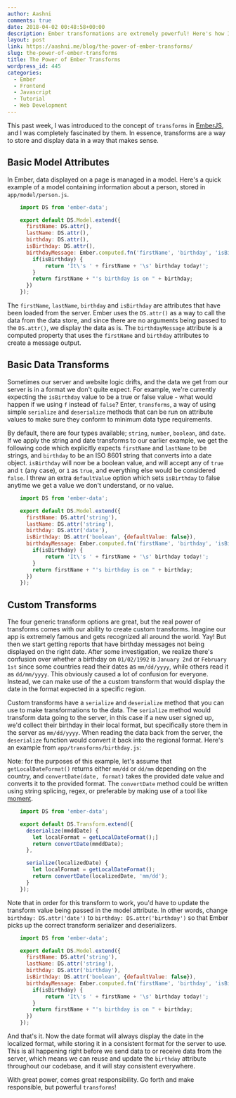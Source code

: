 ```yaml
---
author: Aashni
comments: true
date: 2018-04-02 00:48:58+00:00
description: Ember transformations are extremely powerful! Here's how I used one to transform birthday's and dates
layout: post
link: https://aashni.me/blog/the-power-of-ember-transforms/
slug: the-power-of-ember-transforms
title: The Power of Ember Transforms
wordpress_id: 445
categories:
  - Ember
  - Frontend
  - Javascript
  - Tutorial
  - Web Development
---
```


This past week, I was introduced to the concept of `transforms` in [EmberJS](https://guides.emberjs.com/v3.0.0/models/defining-models/), and I was completely fascinated by them. In essence, transforms are a way to store and display data in a way that makes sense.

## Basic Model Attributes

In Ember, data displayed on a page is managed in a model. Here's a quick example of a model containing information about a person, stored in `app/model/person.js`.

```javascript
    import DS from 'ember-data';

    export default DS.Model.extend({
      firstName: DS.attr(),
      lastName: DS.attr(),
      birthday: DS.attr(),
      isBirthday: DS.attr(),
      birthdayMessage: Ember.computed.fn('firstName', 'birthday', 'isBirthday', function(firstName, birthday, isBirthday) {
        if(isBirthday) {
            return 'It\'s ' + firstName + '\s' birthday today!';
        }
        return firstName + "'s birthday is on " + birthday;
      })
    });
```

The `firstName`, `lastName`, `birthday` and `isBirthday` are attributes that have been loaded from the server. Ember uses the `DS.attr()` as a way to call the data from the data store, and since there are no arguments being passed to the `DS.attr()`, we display the data as is. The `birthdayMessage` attribute is a computed property that uses the `firstName` and `birthday` attributes to create a message output.

## Basic Data Transforms

Sometimes our server and website logic drifts, and the data we get from our server is in a format we don't quite expect. For example, we're currently expecting the `isBirthday` value to be a true or false value - what would happen if we using `f` instead of `false`? Enter, `transforms`, a way of using simple `serialize` and `deserialize` methods that can be run on attribute values to make sure they conform to minimum data type requirements.

By default, there are four types available; `string`, `number`, `boolean`, and `date`. If we apply the string and date transforms to our earlier example, we get the following code which explicitly expects `firstName` and `lastName` to be strings, and `birthday` to be an ISO 8601 string that converts into a date object. `isBirthday` will now be a boolean value, and will accept any of `true` and `t` (any case), or `1` as `true`, and everything else would be considered `false`. I threw an extra `defaultValue` option which sets `isBirthday` to false anytime we get a value we don't understand, or no value.

```javascript
    import DS from 'ember-data';

    export default DS.Model.extend({
      firstName: DS.attr('string'),
      lastName: DS.attr('string'),
      birthday: DS.attr('date'),
      isBirthday: DS.attr('boolean', {defaultValue: false}),
      birthdayMessage: Ember.computed.fn('firstName', 'birthday', 'isBirthday', function(firstName, birthday, isBirthday) {
        if(isBirthday) {
            return 'It\'s ' + firstName + '\s' birthday today!';
        }
        return firstName + "'s birthday is on " + birthday;
      })
    });
```

## Custom Transforms

The four generic transform options are great, but the real power of transforms comes with our ability to create custom transforms. Imagine our app is extremely famous and gets recognized all around the world. Yay! But then we start getting reports that have birthday messages not being displayed on the right date. After some investigation, we realize there's confusion over whether a birthday on `01/02/1992` is `January 2nd` or `February 1st` since some countries read their dates as `mm/dd/yyyy`, while others read it as `dd/mm/yyyy`. This obviously caused a lot of confusion for everyone. Instead, we can make use of the a custom transform that would display the date in the format expected in a specific region.

Custom transforms have a `serialize` and `deserialize` method that you can use to make transformations to the data. The `serialize` method would transform data going to the server, in this case if a new user signed up, we'd collect their birthday in their local format, but specifically store them in the server as `mm/dd/yyyy`. When reading the data back from the server, the `deserialize` function would convert it back into the regional format. Here's an example from `app/transforms/birthday.js`:

Note: for the purposes of this example, let's assume that `getLocalDateFormat()` returns either `mm/dd` or `dd/mm` depending on the country, and `convertDate(date, format)` takes the provided date value and converts it to the provided format. The `convertDate` method could be written using string splicing, regex, or preferable by making use of a tool like [moment](https://momentjs.com/).

```javascript
    import DS from 'ember-data';

    export default DS.Transform.extend({
      deserialize(mmddDate) {
        let localFormat = getLocalDateFormat();]
        return convertDate(mmddDate);
      },

      serialize(localizedDate) {
        let localFormat = getLocalDateFormat();
        return convertDate(localizedDate, 'mm/dd');
      }
    });
```

Note that in order for this transform to work, you'd have to update the transform value being passed in the model attribute. In other words, change `birthday: DS.attr('date')` to `birthday: DS.attr('birthday')` so that Ember picks up the correct transform serializer and deserializers.

```javascript
    import DS from 'ember-data';

    export default DS.Model.extend({
      firstName: DS.attr('string'),
      lastName: DS.attr('string'),
      birthday: DS.attr('birthday'),
      isBirthday: DS.attr('boolean', {defaultValue: false}),
      birthdayMessage: Ember.computed.fn('firstName', 'birthday', 'isBirthday', function(firstName, birthday, isBirthday) {
        if(isBirthday) {
            return 'It\'s ' + firstName + '\s' birthday today!';
        }
        return firstName + "'s birthday is on " + birthday;
      })
    });
```

And that's it. Now the date format will always display the date in the localized format, while storing it in a consistent format for the server to use. This is all happening right before we send data to or receive data from the server, which means we can reuse and update the `birthday` attribute throughout our codebase, and it will stay consistent everywhere.

With great power, comes great responsibility. Go forth and make responsible, but powerful `transforms`!
